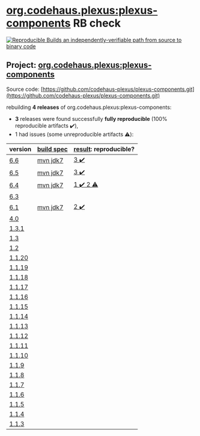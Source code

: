 [org.codehaus.plexus:plexus-components](https://search.maven.org/artifact/org.codehaus.plexus/plexus-components/) RB check
=======

[![Reproducible Builds](https://reproducible-builds.org/images/logos/rb.svg) an independently-verifiable path from source to binary code](https://reproducible-builds.org/)

## Project: [org.codehaus.plexus:plexus-components](https://search.maven.org/artifact/org.codehaus.plexus/plexus-components/)

Source code: [https://github.com/codehaus-plexus/plexus-components.git](https://github.com/codehaus-plexus/plexus-components.git)

rebuilding **4 releases** of org.codehaus.plexus:plexus-components:
- **3** releases were found successfully **fully reproducible** (100% reproducible artifacts :heavy_check_mark:),
- 1 had issues (some unreproducible artifacts :warning:):

| version | [build spec](BUILDSPEC.md) | [result](https://reproducible-builds.org/docs/jvm/): reproducible? |
| -- | --------- | ------ |
| [6.6](https://search.maven.org/artifact/org.codehaus.plexus/plexus-components/6.6/pom) | [mvn jdk7](plexus-components-6.6.buildspec) | [3 :heavy_check_mark: ](plexus-components-6.6.buildcompare) |
| [6.5](https://search.maven.org/artifact/org.codehaus.plexus/plexus-components/6.5/pom) | [mvn jdk7](plexus-components-6.5.buildspec) | [3 :heavy_check_mark: ](plexus-components-6.5.buildcompare) |
| [6.4](https://search.maven.org/artifact/org.codehaus.plexus/plexus-components/6.4/pom) | [mvn jdk7](plexus-components-6.4.buildspec) | [1 :heavy_check_mark:  2 :warning:](plexus-components-6.4.buildcompare) |
| [6.3](https://search.maven.org/artifact/org.codehaus.plexus/plexus-components/6.3/pom) | | |
| [6.1](https://search.maven.org/artifact/org.codehaus.plexus/plexus-components/6.1/pom) | [mvn jdk7](plexus-components-6.1.buildspec) | [2 :heavy_check_mark: ](plexus-components-6.1.buildcompare) |
| [4.0](https://search.maven.org/artifact/org.codehaus.plexus/plexus-components/4.0/pom) | | |
| [1.3.1](https://search.maven.org/artifact/org.codehaus.plexus/plexus-components/1.3.1/pom) | | |
| [1.3](https://search.maven.org/artifact/org.codehaus.plexus/plexus-components/1.3/pom) | | |
| [1.2](https://search.maven.org/artifact/org.codehaus.plexus/plexus-components/1.2/pom) | | |
| [1.1.20](https://search.maven.org/artifact/org.codehaus.plexus/plexus-components/1.1.20/pom) | | |
| [1.1.19](https://search.maven.org/artifact/org.codehaus.plexus/plexus-components/1.1.19/pom) | | |
| [1.1.18](https://search.maven.org/artifact/org.codehaus.plexus/plexus-components/1.1.18/pom) | | |
| [1.1.17](https://search.maven.org/artifact/org.codehaus.plexus/plexus-components/1.1.17/pom) | | |
| [1.1.16](https://search.maven.org/artifact/org.codehaus.plexus/plexus-components/1.1.16/pom) | | |
| [1.1.15](https://search.maven.org/artifact/org.codehaus.plexus/plexus-components/1.1.15/pom) | | |
| [1.1.14](https://search.maven.org/artifact/org.codehaus.plexus/plexus-components/1.1.14/pom) | | |
| [1.1.13](https://search.maven.org/artifact/org.codehaus.plexus/plexus-components/1.1.13/pom) | | |
| [1.1.12](https://search.maven.org/artifact/org.codehaus.plexus/plexus-components/1.1.12/pom) | | |
| [1.1.11](https://search.maven.org/artifact/org.codehaus.plexus/plexus-components/1.1.11/pom) | | |
| [1.1.10](https://search.maven.org/artifact/org.codehaus.plexus/plexus-components/1.1.10/pom) | | |
| [1.1.9](https://search.maven.org/artifact/org.codehaus.plexus/plexus-components/1.1.9/pom) | | |
| [1.1.8](https://search.maven.org/artifact/org.codehaus.plexus/plexus-components/1.1.8/pom) | | |
| [1.1.7](https://search.maven.org/artifact/org.codehaus.plexus/plexus-components/1.1.7/pom) | | |
| [1.1.6](https://search.maven.org/artifact/org.codehaus.plexus/plexus-components/1.1.6/pom) | | |
| [1.1.5](https://search.maven.org/artifact/org.codehaus.plexus/plexus-components/1.1.5/pom) | | |
| [1.1.4](https://search.maven.org/artifact/org.codehaus.plexus/plexus-components/1.1.4/pom) | | |
| [1.1.3](https://search.maven.org/artifact/org.codehaus.plexus/plexus-components/1.1.3/pom) | | |
